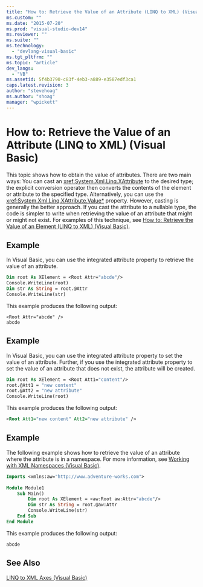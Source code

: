 ```yaml
---
title: "How to: Retrieve the Value of an Attribute (LINQ to XML) (Visual Basic)"
ms.custom: ""
ms.date: "2015-07-20"
ms.prod: "visual-studio-dev14"
ms.reviewer: ""
ms.suite: ""
ms.technology: 
  - "devlang-visual-basic"
ms.tgt_pltfrm: ""
ms.topic: "article"
dev_langs: 
  - "VB"
ms.assetid: 5f4b3790-c83f-4eb3-a889-e3587edf3ca1
caps.latest.revision: 3
author: "stevehoag"
ms.author: "shoag"
manager: "wpickett"
---
```

# How to: Retrieve the Value of an Attribute (LINQ to XML) (Visual Basic)
This topic shows how to obtain the value of attributes. There are two main ways: You can cast an <xref:System.Xml.Linq.XAttribute> to the desired type; the explicit conversion operator then converts the contents of the element or attribute to the specified type. Alternatively, you can use the <xref:System.Xml.Linq.XAttribute.Value*> property. However, casting is generally the better approach. If you cast the attribute to a nullable type, the code is simpler to write when retrieving the value of an attribute that might or might not exist. For examples of this technique, see [How to: Retrieve the Value of an Element (LINQ to XML) (Visual Basic)](../../../../visual-basic\programming-guide\concepts\linq/how-to-retrieve-the-value-of-an-element-linq-to-xml.md).  
  
## Example  
 In Visual Basic, you can use the integrated attribute property to retrieve the value of an attribute.  
  
```vb  
Dim root As XElement = <Root Attr="abcde"/>  
Console.WriteLine(root)  
Dim str As String = root.@Attr  
Console.WriteLine(str)  
```  
  
 This example produces the following output:  
  
```  
<Root Attr="abcde" />  
abcde  
```  
  
## Example  
 In Visual Basic, you can use the integrated attribute property to set the value of an attribute. Further, if you use the integrated attribute property to set the value of an attribute that does not exist, the attribute will be created.  
  
```vb  
Dim root As XElement = <Root Att1="content"/>  
root.@Att1 = "new content"  
root.@Att2 = "new attribute"  
Console.WriteLine(root)  
```  
  
 This example produces the following output:  
  
```xml  
<Root Att1="new content" Att2="new attribute" />  
```  
  
## Example  
 The following example shows how to retrieve the value of an attribute where the attribute is in a namespace. For more information, see [Working with XML Namespaces (Visual Basic)](../../../../visual-basic\programming-guide\concepts\linq/working-with-xml-namespaces.md).  
  
```vb  
Imports <xmlns:aw="http://www.adventure-works.com">  
  
Module Module1  
    Sub Main()  
        Dim root As XElement = <aw:Root aw:Attr="abcde"/>  
        Dim str As String = root.@aw:Attr  
        Console.WriteLine(str)  
    End Sub  
End Module  
```  
  
 This example produces the following output:  
  
```  
abcde  
```  
  
## See Also  
 [LINQ to XML Axes (Visual Basic)](../../../../visual-basic\programming-guide\concepts\linq/linq-to-xml-axes.md)
